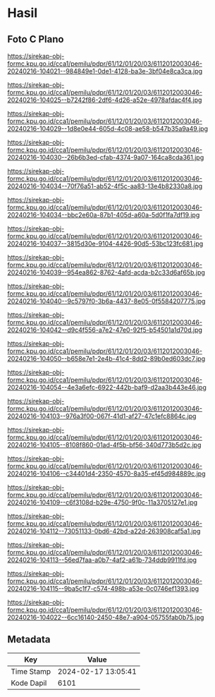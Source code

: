 # Hasil

## Foto C Plano

https://sirekap-obj-formc.kpu.go.id/cca1/pemilu/pdpr/61/12/01/20/03/6112012003046-20240216-104021--984849e1-0de1-4128-ba3e-3bf04e8ca3ca.jpg

https://sirekap-obj-formc.kpu.go.id/cca1/pemilu/pdpr/61/12/01/20/03/6112012003046-20240216-104025--b7242f86-2df6-4d26-a52e-4978afdac4f4.jpg

https://sirekap-obj-formc.kpu.go.id/cca1/pemilu/pdpr/61/12/01/20/03/6112012003046-20240216-104029--1d8e0e44-605d-4c08-ae58-b547b35a9a49.jpg

https://sirekap-obj-formc.kpu.go.id/cca1/pemilu/pdpr/61/12/01/20/03/6112012003046-20240216-104030--26b6b3ed-cfab-4374-9a07-164ca8cda361.jpg

https://sirekap-obj-formc.kpu.go.id/cca1/pemilu/pdpr/61/12/01/20/03/6112012003046-20240216-104034--70f76a51-ab52-4f5c-aa83-13e4b82330a8.jpg

https://sirekap-obj-formc.kpu.go.id/cca1/pemilu/pdpr/61/12/01/20/03/6112012003046-20240216-104034--bbc2e60a-87b1-405d-a60a-5d0f1fa7df19.jpg

https://sirekap-obj-formc.kpu.go.id/cca1/pemilu/pdpr/61/12/01/20/03/6112012003046-20240216-104037--3815d30e-9104-4426-90d5-53bc123fc681.jpg

https://sirekap-obj-formc.kpu.go.id/cca1/pemilu/pdpr/61/12/01/20/03/6112012003046-20240216-104039--954ea862-8762-4afd-acda-b2c33d6af65b.jpg

https://sirekap-obj-formc.kpu.go.id/cca1/pemilu/pdpr/61/12/01/20/03/6112012003046-20240216-104040--9c5797f0-3b6a-4437-8e05-0f5584207775.jpg

https://sirekap-obj-formc.kpu.go.id/cca1/pemilu/pdpr/61/12/01/20/03/6112012003046-20240216-104042--d9c4f556-a7e2-47e0-92f5-b54501a1d70d.jpg

https://sirekap-obj-formc.kpu.go.id/cca1/pemilu/pdpr/61/12/01/20/03/6112012003046-20240216-104050--b658e7e1-2e4b-41c4-8dd2-89b0ed603dc7.jpg

https://sirekap-obj-formc.kpu.go.id/cca1/pemilu/pdpr/61/12/01/20/03/6112012003046-20240216-104054--4e3a6efc-6922-442b-baf9-d2aa3b443e46.jpg

https://sirekap-obj-formc.kpu.go.id/cca1/pemilu/pdpr/61/12/01/20/03/6112012003046-20240216-104103--976a3f00-067f-41d1-af27-47c1efc8864c.jpg

https://sirekap-obj-formc.kpu.go.id/cca1/pemilu/pdpr/61/12/01/20/03/6112012003046-20240216-104105--8108f860-01ad-4f5b-bf56-340d773b5d2c.jpg

https://sirekap-obj-formc.kpu.go.id/cca1/pemilu/pdpr/61/12/01/20/03/6112012003046-20240216-104106--c34401d4-2350-4570-8a35-ef45d984889c.jpg

https://sirekap-obj-formc.kpu.go.id/cca1/pemilu/pdpr/61/12/01/20/03/6112012003046-20240216-104109--c6f3108d-b29e-4750-9f0c-11a3705127e1.jpg

https://sirekap-obj-formc.kpu.go.id/cca1/pemilu/pdpr/61/12/01/20/03/6112012003046-20240216-104112--73051133-0bd6-42bd-a22d-263908caf5a1.jpg

https://sirekap-obj-formc.kpu.go.id/cca1/pemilu/pdpr/61/12/01/20/03/6112012003046-20240216-104113--56ed7faa-a0b7-4af2-a61b-734ddb9911fd.jpg

https://sirekap-obj-formc.kpu.go.id/cca1/pemilu/pdpr/61/12/01/20/03/6112012003046-20240216-104115--9ba5c1f7-c574-498b-a53e-0c0746ef1393.jpg

https://sirekap-obj-formc.kpu.go.id/cca1/pemilu/pdpr/61/12/01/20/03/6112012003046-20240216-104022--6cc16140-2450-48e7-a904-05755fab0b75.jpg


## Metadata

| Key        | Value               |
| ---------- | ------------------- |
| Time Stamp | 2024-02-17 13:05:41 |
| Kode Dapil | 6101                |



